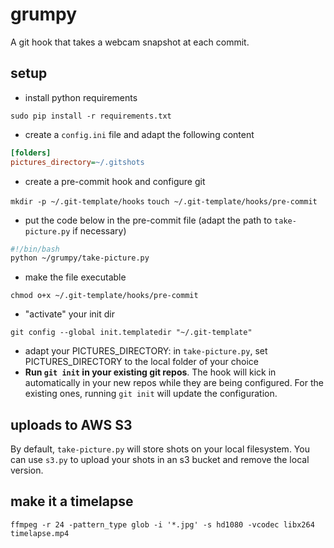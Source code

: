 # grumpy

A git hook that takes a webcam snapshot at each commit.

## setup

- install python requirements

`sudo pip install -r requirements.txt`

- create a `config.ini` file and adapt the following content

```ini
[folders]
pictures_directory=~/.gitshots
```

- create a pre-commit hook and configure git

`mkdir -p ~/.git-template/hooks`
`touch ~/.git-template/hooks/pre-commit`

- put the code below in the pre-commit file (adapt the path to `take-picture.py` if necessary)

```bash
#!/bin/bash
python ~/grumpy/take-picture.py
```

- make the file executable

`chmod o+x ~/.git-template/hooks/pre-commit`

- "activate" your init dir

`git config --global init.templatedir "~/.git-template"`

- adapt your PICTURES_DIRECTORY: in `take-picture.py`, set PICTURES_DIRECTORY to the local folder of your choice
- **Run `git init` in your existing git repos**. The hook will kick in automatically in your new repos while they are being configured. For the existing ones, running `git init` will update the configuration.

## uploads to AWS S3

By default, `take-picture.py` will store shots on your local filesystem. You can use `s3.py` to upload your shots in an s3 bucket and remove the local version.

## make it a timelapse

`ffmpeg -r 24 -pattern_type glob -i '*.jpg' -s hd1080 -vcodec libx264 timelapse.mp4`
